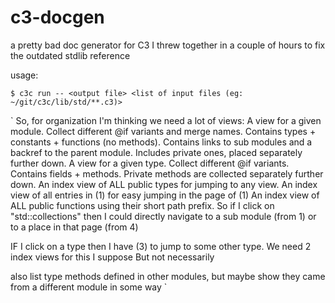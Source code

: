 # c3-docgen
a pretty bad doc generator for C3 I threw together in a couple of hours to fix the outdated stdlib reference

usage:
```console
$ c3c run -- <output file> <list of input files (eg: ~/git/c3c/lib/std/**.c3)>
```

`
So, for organization I'm thinking we need a lot of views:
A view for a given module. Collect different @if variants and merge names. Contains types + constants + functions (no methods). Contains links to sub modules and a backref to the parent module. Includes private ones, placed separately further down.
A view for a given type. Collect different @if variants. Contains fields + methods. Private methods are collected separately further down.
An index view of ALL public types for jumping to any view.
An index view of all entries in (1) for easy jumping in the page of (1)
An index view of ALL public functions using their short path prefix.
So if I click on "std::collections" then I could directly navigate to a sub module (from 1) or to a place in that page (from 4)

IF I click on a type then I have (3) to jump to some other type.
We need 2 index views for this I suppose
But not necessarily

also list type methods defined in other modules, but maybe show they came from a different module in some way
`
